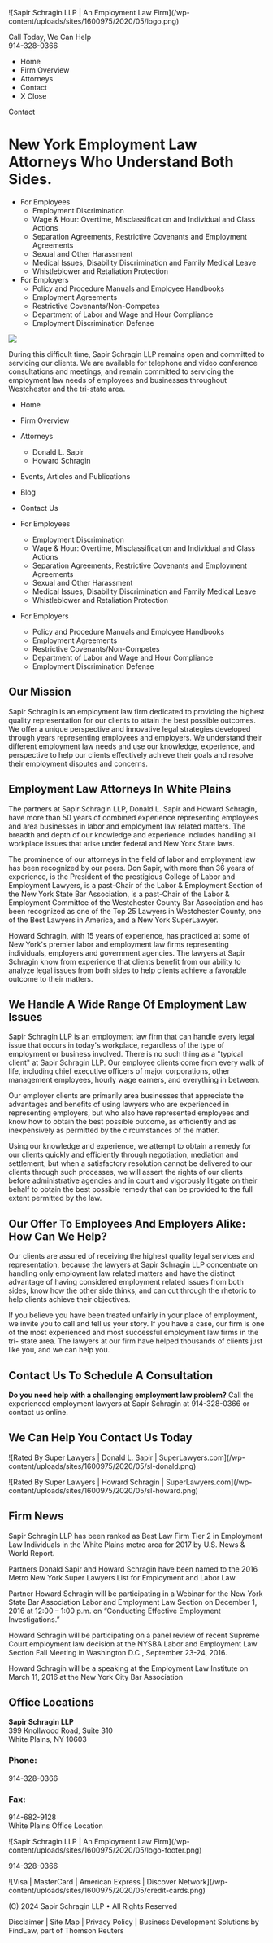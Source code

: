 ![Sapir Schragin LLP | An Employment Law Firm](/wp-
content/uploads/sites/1600975/2020/05/logo.png)

Call Today, We Can Help  
914-328-0366

  * Home
  * Firm Overview
  * Attorneys
  * Contact
  * X Close

Contact

# New York Employment Law Attorneys Who Understand Both Sides.

  * For Employees
    * Employment Discrimination
    * Wage & Hour: Overtime, Misclassification and Individual and Class Actions
    * Separation Agreements, Restrictive Covenants and Employment Agreements
    * Sexual and Other Harassment
    * Medical Issues, Disability Discrimination and Family Medical Leave
    * Whistleblower and Retaliation Protection
  * For Employers
    * Policy and Procedure Manuals and Employee Handbooks
    * Employment Agreements
    * Restrictive Covenants/Non-Competes
    * Department of Labor and Wage and Hour Compliance
    * Employment Discrimination Defense

![](/wp-content/uploads/sites/1600975/2020/05/bg-banner.jpg)

During this difficult time, Sapir Schragin LLP remains open and committed to
servicing our clients. We are available for telephone and video conference
consultations and meetings, and remain committed to servicing the employment
law needs of employees and businesses throughout Westchester and the tri-state
area.

  * Home
  * Firm Overview
  * Attorneys
    * Donald L. Sapir
    * Howard Schragin
  * Events, Articles and Publications
  * Blog
  * Contact Us

  * For Employees
    * Employment Discrimination
    * Wage & Hour: Overtime, Misclassification and Individual and Class Actions
    * Separation Agreements, Restrictive Covenants and Employment Agreements
    * Sexual and Other Harassment
    * Medical Issues, Disability Discrimination and Family Medical Leave
    * Whistleblower and Retaliation Protection
  * For Employers
    * Policy and Procedure Manuals and Employee Handbooks
    * Employment Agreements
    * Restrictive Covenants/Non-Competes
    * Department of Labor and Wage and Hour Compliance
    * Employment Discrimination Defense

## Our Mission

Sapir Schragin is an employment law firm dedicated to providing the highest
quality representation for our clients to attain the best possible outcomes.
We offer a unique perspective and innovative legal strategies developed
through years representing employees and employers. We understand their
different employment law needs and use our knowledge, experience, and
perspective to help our clients effectively achieve their goals and resolve
their employment disputes and concerns.

## Employment Law Attorneys In White Plains

The partners at Sapir Schragin LLP, Donald L. Sapir and Howard Schragin, have
more than 50 years of combined experience representing employees and area
businesses in labor and employment law related matters. The breadth and depth
of our knowledge and experience includes handling all workplace issues that
arise under federal and New York State laws.

The prominence of our attorneys in the field of labor and employment law has
been recognized by our peers. Don Sapir, with more than 36 years of
experience, is the President of the prestigious College of Labor and
Employment Lawyers, is a past-Chair of the Labor & Employment Section of the
New York State Bar Association, is a past-Chair of the Labor & Employment
Committee of the Westchester County Bar Association and has been recognized as
one of the Top 25 Lawyers in Westchester County, one of the Best Lawyers in
America, and a New York SuperLawyer.

Howard Schragin, with 15 years of experience, has practiced at some of New
York's premier labor and employment law firms representing individuals,
employers and government agencies. The lawyers at Sapir Schragin know from
experience that clients benefit from our ability to analyze legal issues from
both sides to help clients achieve a favorable outcome to their matters.

## We Handle A Wide Range Of Employment Law Issues

Sapir Schragin LLP is an employment law firm that can handle every legal issue
that occurs in today's workplace, regardless of the type of employment or
business involved. There is no such thing as a "typical client" at Sapir
Schragin LLP. Our employee clients come from every walk of life, including
chief executive officers of major corporations, other management employees,
hourly wage earners, and everything in between.

Our employer clients are primarily area businesses that appreciate the
advantages and benefits of using lawyers who are experienced in representing
employers, but who also have represented employees and know how to obtain the
best possible outcome, as efficiently and as inexpensively as permitted by the
circumstances of the matter.

Using our knowledge and experience, we attempt to obtain a remedy for our
clients quickly and efficiently through negotiation, mediation and settlement,
but when a satisfactory resolution cannot be delivered to our clients through
such processes, we will assert the rights of our clients before administrative
agencies and in court and vigorously litigate on their behalf to obtain the
best possible remedy that can be provided to the full extent permitted by the
law.

## Our Offer To Employees And Employers Alike: How Can We Help?

Our clients are assured of receiving the highest quality legal services and
representation, because the lawyers at Sapir Schragin LLP concentrate on
handling only employment law related matters and have the distinct advantage
of having considered employment related issues from both sides, know how the
other side thinks, and can cut through the rhetoric to help clients achieve
their objectives.

If you believe you have been treated unfairly in your place of employment, we
invite you to call and tell us your story. If you have a case, our firm is one
of the most experienced and most successful employment law firms in the tri-
state area. The lawyers at our firm have helped thousands of clients just like
you, and we can help you.

## Contact Us To Schedule A Consultation

**Do you need help with a challenging employment law problem?** Call the
experienced employment lawyers at Sapir Schragin at 914-328-0366 or contact us
online.

## We Can Help You Contact Us Today

![Rated By Super Lawyers | Donald L. Sapir | SuperLawyers.com](/wp-
content/uploads/sites/1600975/2020/05/sl-donald.png)

![Rated By Super Lawyers | Howard Schragin | SuperLawyers.com](/wp-
content/uploads/sites/1600975/2020/05/sl-howard.png)

## Firm News

Sapir Schragin LLP has been ranked as Best Law Firm Tier 2 in Employment Law
Individuals in the White Plains metro area for 2017 by U.S. News & World
Report.

Partners Donald Sapir and Howard Schragin have been named to the 2016 Metro
New York Super Lawyers List for Employment and Labor Law

Partner Howard Schragin will be participating in a Webinar for the New York
State Bar Association Labor and Employment Law Section on December 1, 2016 at
12:00 – 1:00 p.m. on “Conducting Effective Employment Investigations.”

Howard Schragin will be participating on a panel review of recent Supreme
Court employment law decision at the NYSBA Labor and Employment Law Section
Fall Meeting in Washington D.C., September 23-24, 2016.

Howard Schragin will be a speaking at the Employment Law Institute on March
11, 2016 at the New York City Bar Association

## Office Locations

**Sapir Schragin LLP**  
399 Knollwood Road, Suite 310  
White Plains, NY 10603

### Phone:

914-328-0366

### Fax:

914-682-9128  
White Plains Office Location

![Sapir Schragin LLP | An Employment Law Firm](/wp-
content/uploads/sites/1600975/2020/05/logo-footer.png)

914-328-0366

![Visa | MasterCard | American Express | Discover Network](/wp-
content/uploads/sites/1600975/2020/05/credit-cards.png)

(C) 2024 Sapir Schragin LLP • All Rights Reserved

Disclaimer | Site Map | Privacy Policy | Business Development Solutions by
FindLaw, part of Thomson Reuters

